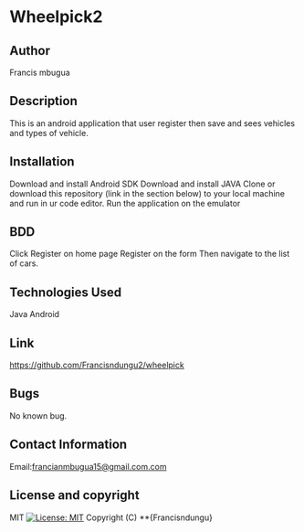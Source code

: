 # Wheelpick2
## Author
Francis mbugua
## Description
This is an android application that user register then save and sees vehicles and types of vehicle.
## Installation
Download and install Android SDK
Download and install JAVA
Clone or download this repository (link in the section below) to your local machine and run in ur code editor.
Run the application on the emulator
## BDD
 Click Register on home page
Register on the form 
Then navigate to the list of cars.
## Technologies Used
Java
Android

## Link
https://github.com/Francisndungu2/wheelpick
## Bugs
No known bug.
## Contact Information
 Email:francianmbugua15@gmail.com.com
 ## License and copyright
  MIT [![License: MIT](https://img.shields.io/badge/License-MIT-yellow.svg)](https://opensource.org/licenses/MIT)
 Copyright (C) **{Francisndungu}